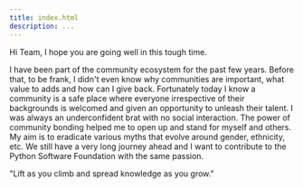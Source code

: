 ```yaml
---
title: index.html
description: ...
---
```


Hi Team, 
I hope you are going well in this tough time. 


I have been part of the community ecosystem for the past few years. Before that, to be frank, I didn't even know why communities are important, what value to adds and how can I give back. Fortunately today I know a community is a safe place where everyone irrespective of their backgrounds is welcomed and given an opportunity to unleash their talent. I was always an underconfident brat with no social interaction. The power of community bonding helped me to open up and stand for myself and others. 
My aim is to eradicate various myths that evolve around gender, ethnicity, etc. We still have a very long journey ahead and I want to contribute to the Python Software Foundation with the same passion.  

"Lift as you climb and spread knowledge as you grow."


